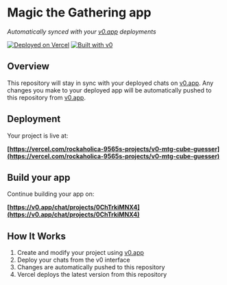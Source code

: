 # Magic the Gathering app

*Automatically synced with your [v0.app](https://v0.app) deployments*

[![Deployed on Vercel](https://img.shields.io/badge/Deployed%20on-Vercel-black?style=for-the-badge&logo=vercel)](https://vercel.com/rockaholica-9565s-projects/v0-mtg-cube-guesser)
[![Built with v0](https://img.shields.io/badge/Built%20with-v0.app-black?style=for-the-badge)](https://v0.app/chat/projects/0ChTrkiMNX4)

## Overview

This repository will stay in sync with your deployed chats on [v0.app](https://v0.app).
Any changes you make to your deployed app will be automatically pushed to this repository from [v0.app](https://v0.app).

## Deployment

Your project is live at:

**[https://vercel.com/rockaholica-9565s-projects/v0-mtg-cube-guesser](https://vercel.com/rockaholica-9565s-projects/v0-mtg-cube-guesser)**

## Build your app

Continue building your app on:

**[https://v0.app/chat/projects/0ChTrkiMNX4](https://v0.app/chat/projects/0ChTrkiMNX4)**

## How It Works

1. Create and modify your project using [v0.app](https://v0.app)
2. Deploy your chats from the v0 interface
3. Changes are automatically pushed to this repository
4. Vercel deploys the latest version from this repository